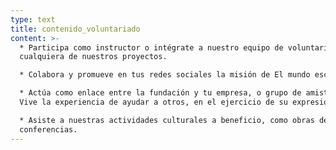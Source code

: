 ```yaml
---
type: text
title: contenido_voluntariado
content: >-
  * Participa como instructor o intégrate a nuestro equipo de voluntariado en
  cualquiera de nuestros proyectos.

  * Colabora y promueve en tus redes sociales la misión de El mundo escribe.

  * Actúa como enlace entre la fundación y tu empresa, o grupo de amistades.
  Vive la experiencia de ayudar a otros, en el ejercicio de su expresión.

  * Asiste a nuestras actividades culturales a beneficio, como obras de teatro y
  conferencias.
---
```


